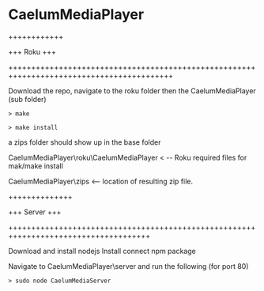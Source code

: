 CaelumMediaPlayer
=================

++++++++++++

+++ Roku +++

++++++++++++++++++++++++++++++++++++++++++++++++++++++++++++++++++++++++++++++++++++++++++

Download the repo, navigate to the roku folder then the CaelumMediaPlayer (sub folder)

    > make
    
    > make install
     
a zips folder should show up in the base folder

CaelumMediaPlayer\roku\CaelumMediaPlayer < -- Roku required files for mak/make install

CaelumMediaPlayer\zips <-- location of resulting zip file.

++++++++++++++

+++ Server +++

+++++++++++++++++++++++++++++++++++++++++++++++++++++++++++++++++++++++++++++++++++++

Download and install nodejs
Install connect npm package

Navigate to CaelumMediaPlayer\server and run the following (for port 80)

    > sudo node CaelumMediaServer

